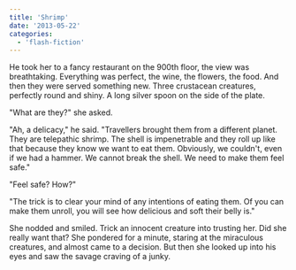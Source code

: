 ```yaml
---
title: 'Shrimp'
date: '2013-05-22'
categories:
  - 'flash-fiction'
---
```


He took her to a fancy restaurant on the 900th floor, the view was breathtaking.
Everything was perfect, the wine, the flowers, the food. And then they were
served something new. Three crustacean creatures, perfectly round and shiny. A
long silver spoon on the side of the plate.

<!-- truncate -->


"What are they?" she asked.

"Ah, a delicacy," he said. "Travellers brought them from a different planet.
They are telepathic shrimp. The shell is impenetrable and they roll up like that
because they know we want to eat them. Obviously, we couldn't, even if we had a
hammer. We cannot break the shell. We need to make them feel safe."

"Feel safe? How?"

"The trick is to clear your mind of any intentions of eating them. Of you can
make them unroll, you will see how delicious and soft their belly is."

She nodded and smiled. Trick an innocent creature into trusting her. Did she
really want that? She pondered for a minute, staring at the miraculous
creatures, and almost came to a decision. But then she looked up into his eyes
and saw the savage craving of a junky.
